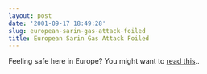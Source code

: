 ```yaml
---
layout: post
date: '2001-09-17 18:49:28'
slug: european-sarin-gas-attack-foiled
title: European Sarin Gas Attack Foiled
---
```


Feeling safe here in Europe? You might want to [read this](http://portal.telegraph.co.uk/news/main.jhtml?xml=/news/2001/09/16/wbin16.xml)..
